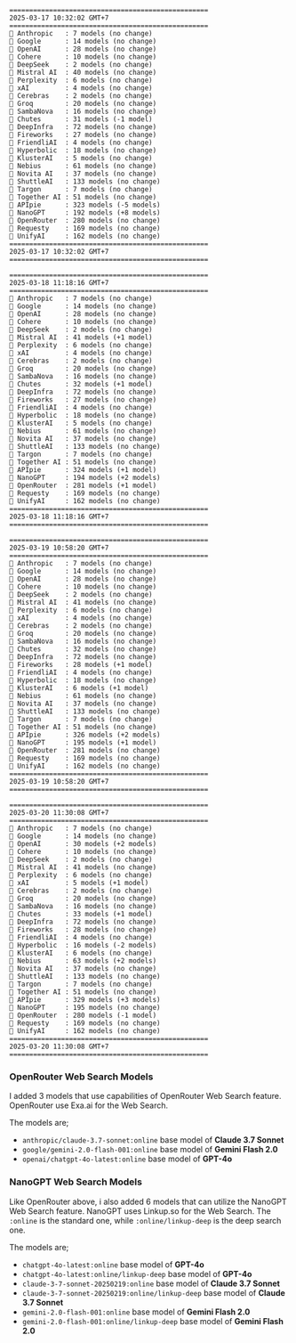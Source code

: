 ```plaintext 
==================================================
2025-03-17 10:32:02 GMT+7
==================================================
🤖 Anthropic   : 7 models (no change)
🤖 Google      : 14 models (no change)
🤖 OpenAI      : 28 models (no change)
🤖 Cohere      : 10 models (no change)
🤖 DeepSeek    : 2 models (no change)
🤖 Mistral AI  : 40 models (no change)
🤖 Perplexity  : 6 models (no change)
🤖 xAI         : 4 models (no change)
🤖 Cerebras    : 2 models (no change)
🤖 Groq        : 20 models (no change)
🤖 SambaNova   : 16 models (no change)
🤖 Chutes      : 31 models (-1 model)
🤖 DeepInfra   : 72 models (no change)
🤖 Fireworks   : 27 models (no change)
🤖 FriendliAI  : 4 models (no change)
🤖 Hyperbolic  : 18 models (no change)
🤖 KlusterAI   : 5 models (no change)
🤖 Nebius      : 61 models (no change)
🤖 Novita AI   : 37 models (no change)
🤖 ShuttleAI   : 133 models (no change)
🤖 Targon      : 7 models (no change)
🤖 Together AI : 51 models (no change)
🤖 APIpie      : 323 models (-5 models)
🤖 NanoGPT     : 192 models (+8 models)
🤖 OpenRouter  : 280 models (no change)
🤖 Requesty    : 169 models (no change)
🤖 UnifyAI     : 162 models (no change)
==================================================
2025-03-17 10:32:02 GMT+7
==================================================

==================================================
2025-03-18 11:18:16 GMT+7
==================================================
🤖 Anthropic   : 7 models (no change)
🤖 Google      : 14 models (no change)
🤖 OpenAI      : 28 models (no change)
🤖 Cohere      : 10 models (no change)
🤖 DeepSeek    : 2 models (no change)
🤖 Mistral AI  : 41 models (+1 model)
🤖 Perplexity  : 6 models (no change)
🤖 xAI         : 4 models (no change)
🤖 Cerebras    : 2 models (no change)
🤖 Groq        : 20 models (no change)
🤖 SambaNova   : 16 models (no change)
🤖 Chutes      : 32 models (+1 model)
🤖 DeepInfra   : 72 models (no change)
🤖 Fireworks   : 27 models (no change)
🤖 FriendliAI  : 4 models (no change)
🤖 Hyperbolic  : 18 models (no change)
🤖 KlusterAI   : 5 models (no change)
🤖 Nebius      : 61 models (no change)
🤖 Novita AI   : 37 models (no change)
🤖 ShuttleAI   : 133 models (no change)
🤖 Targon      : 7 models (no change)
🤖 Together AI : 51 models (no change)
🤖 APIpie      : 324 models (+1 model)
🤖 NanoGPT     : 194 models (+2 models)
🤖 OpenRouter  : 281 models (+1 model)
🤖 Requesty    : 169 models (no change)
🤖 UnifyAI     : 162 models (no change)
==================================================
2025-03-18 11:18:16 GMT+7
==================================================

==================================================
2025-03-19 10:58:20 GMT+7
==================================================
🤖 Anthropic   : 7 models (no change)
🤖 Google      : 14 models (no change)
🤖 OpenAI      : 28 models (no change)
🤖 Cohere      : 10 models (no change)
🤖 DeepSeek    : 2 models (no change)
🤖 Mistral AI  : 41 models (no change)
🤖 Perplexity  : 6 models (no change)
🤖 xAI         : 4 models (no change)
🤖 Cerebras    : 2 models (no change)
🤖 Groq        : 20 models (no change)
🤖 SambaNova   : 16 models (no change)
🤖 Chutes      : 32 models (no change)
🤖 DeepInfra   : 72 models (no change)
🤖 Fireworks   : 28 models (+1 model)
🤖 FriendliAI  : 4 models (no change)
🤖 Hyperbolic  : 18 models (no change)
🤖 KlusterAI   : 6 models (+1 model)
🤖 Nebius      : 61 models (no change)
🤖 Novita AI   : 37 models (no change)
🤖 ShuttleAI   : 133 models (no change)
🤖 Targon      : 7 models (no change)
🤖 Together AI : 51 models (no change)
🤖 APIpie      : 326 models (+2 models)
🤖 NanoGPT     : 195 models (+1 model)
🤖 OpenRouter  : 281 models (no change)
🤖 Requesty    : 169 models (no change)
🤖 UnifyAI     : 162 models (no change)
==================================================
2025-03-19 10:58:20 GMT+7
==================================================

==================================================
2025-03-20 11:30:08 GMT+7
==================================================
🤖 Anthropic   : 7 models (no change)
🤖 Google      : 14 models (no change)
🤖 OpenAI      : 30 models (+2 models)
🤖 Cohere      : 10 models (no change)
🤖 DeepSeek    : 2 models (no change)
🤖 Mistral AI  : 41 models (no change)
🤖 Perplexity  : 6 models (no change)
🤖 xAI         : 5 models (+1 model)
🤖 Cerebras    : 2 models (no change)
🤖 Groq        : 20 models (no change)
🤖 SambaNova   : 16 models (no change)
🤖 Chutes      : 33 models (+1 model)
🤖 DeepInfra   : 72 models (no change)
🤖 Fireworks   : 28 models (no change)
🤖 FriendliAI  : 4 models (no change)
🤖 Hyperbolic  : 16 models (-2 models)
🤖 KlusterAI   : 6 models (no change)
🤖 Nebius      : 63 models (+2 models)
🤖 Novita AI   : 37 models (no change)
🤖 ShuttleAI   : 133 models (no change)
🤖 Targon      : 7 models (no change)
🤖 Together AI : 51 models (no change)
🤖 APIpie      : 329 models (+3 models)
🤖 NanoGPT     : 195 models (no change)
🤖 OpenRouter  : 280 models (-1 model)
🤖 Requesty    : 169 models (no change)
🤖 UnifyAI     : 162 models (no change)
==================================================
2025-03-20 11:30:08 GMT+7
==================================================
```

### OpenRouter Web Search Models
I added 3 models that use capabilities of OpenRouter Web Search feature. OpenRouter use Exa.ai for the Web Search.

The models are;
- `anthropic/claude-3.7-sonnet:online` base model of **Claude 3.7 Sonnet**
- `google/gemini-2.0-flash-001:online` base model of **Gemini Flash 2.0**
- `openai/chatgpt-4o-latest:online` base model of **GPT-4o**

### NanoGPT Web Search Models 
Like OpenRouter above, i also added 6 models that can utilize the NanoGPT Web Search feature. NanoGPT uses Linkup.so for the Web Search. The `:online` is the standard one, while `:online/linkup-deep` is the deep search one.

The models are;
- `chatgpt-4o-latest:online` base model of **GPT-4o**
- `chatgpt-4o-latest:online/linkup-deep` base model of **GPT-4o**
- `claude-3-7-sonnet-20250219:online` base model of **Claude 3.7 Sonnet**
- `claude-3-7-sonnet-20250219:online/linkup-deep` base model of **Claude 3.7 Sonnet**
- `gemini-2.0-flash-001:online` base model of **Gemini Flash 2.0**
- `gemini-2.0-flash-001:online/linkup-deep` base model of **Gemini Flash 2.0**